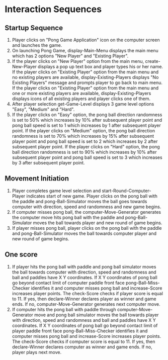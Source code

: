 # Interaction Sequences

## Startup Sequence

1. Player clicks on "Pong Game Application" icon on the computer screen and launches
the game.
2. On launching Pong Game, display-Main-Menu displays the main menu which has 2 options
"New Player" and "Existing Player".
3. If the player clicks on "New Player" option from the main menu, create-New-Player
displays a pop up text box and player types his or her name.
If the player clicks on "Existing Player" option from the main menu
and no existing players are available, display-Existing-Players displays
"No Existing Players" message and prompts player to go back to main menu.
If the player clicks on "Existing Player" option from the main menu
and one or more existing players are available, display-Existing-Players displays
icons of all existing players and player clicks one of them.
4. After player selection get-Game-Level displays 3 game level options
"Easy", "Medium" and "Hard".
5. If the player clicks on "Easy" option, the pong ball direction randomness
is set to 50% which increases by 10% after subsequent player point and pong ball
speed is set to 1 which increases by 1 after subsequent player point.
If the player clicks on "Medium" option, the pong ball direction randomness
is set to 70% which increases by 15% after subsequent player point and pong ball
speed is set to 2 which increases by 2 after subsequent player point.
If the player clicks on "Hard" option, the pong ball direction randomness
is set to 90% which increases by 10% after subsequent player point and pong ball
speed is set to 3 which increases by 3 after subsequent player point.

## Movement Initiation

1. Player completes game level selection and start-Round-Computer-Player
indicates start of new game. Player clicks on the pong ball with the paddle
and pong-Ball-Simulator moves the ball goes towards computer with direction,
speed and randomness and new game begins.
2. If computer misses pong ball, the computer-Move-Generator generates the
computer move hits pong ball with the paddle and pong-Ball-Simulator moves
the ball towards player and new round of game begins.
3. If player misses pong ball, player clicks on the pong ball with the
paddle and pong-Ball-Simulator moves the ball towards computer player and
new round of game begins.

## One score

1. If player hits the pong ball with paddle and pong ball simulator moves
the ball towards computer with direction, speed and randomness and ball
and paddles have X Y coordinates. If X Y coordinates of pong ball go
beyond contact limit of computer paddle front face pong-Ball-Miss-Checker
identifies it and computer misses pong ball and increase-Score
increases player points. The check-Score checks if player score is equal
to 11. If yes, then declare-Winner declares player as winner and game
ends. If no, computer-Move-Generator generates next computer move.
2. If computer hits the pong ball with paddle through
computer-Move-Generator move and pong ball simulator moves the ball
towards player with direction, speed and randomness and ball and paddles
have X Y coordinates. If X Y coordinates of pong ball go beyond contact
limit of player paddle front face pong-Ball-Miss-Checker identifies it
and computer misses pong ball and increase-Score increases player points.
The check-Score checks if computer score is equal to 11. If yes, then
declare-Winner declares computer as winner and game ends. If no,
player plays next move.
